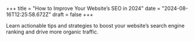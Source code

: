 +++
title = "How to Improve Your Website’s SEO in 2024"
date = "2024-08-16T12:25:58.672Z"
draft = false
+++

  Learn actionable tips and strategies to boost your website’s search engine ranking and drive more organic traffic.
        